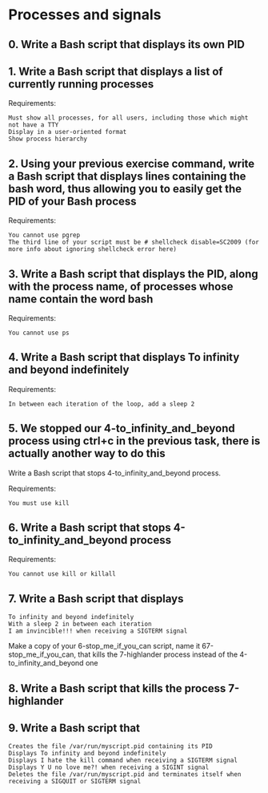 # Processes and signals

## 0. Write a Bash script that displays its own PID

## 1. Write a Bash script that displays a list of currently running processes

Requirements:

    Must show all processes, for all users, including those which might not have a TTY
    Display in a user-oriented format
    Show process hierarchy

## 2. Using your previous exercise command, write a Bash script that displays lines containing the bash word, thus allowing you to easily get the PID of your Bash process

Requirements:

    You cannot use pgrep
    The third line of your script must be # shellcheck disable=SC2009 (for more info about ignoring shellcheck error here)

## 3. Write a Bash script that displays the PID, along with the process name, of processes whose name contain the word bash

Requirements:

    You cannot use ps

## 4. Write a Bash script that displays To infinity and beyond indefinitely

Requirements:

    In between each iteration of the loop, add a sleep 2

## 5. We stopped our 4-to_infinity_and_beyond process using ctrl+c in the previous task, there is actually another way to do this

Write a Bash script that stops 4-to_infinity_and_beyond process.

Requirements:

    You must use kill

## 6. Write a Bash script that stops 4-to_infinity_and_beyond process

Requirements:

    You cannot use kill or killall

## 7. Write a Bash script that displays

    To infinity and beyond indefinitely
    With a sleep 2 in between each iteration
    I am invincible!!! when receiving a SIGTERM signal

Make a copy of your 6-stop_me_if_you_can script, name it 67-stop_me_if_you_can, that kills the 7-highlander process instead of the 4-to_infinity_and_beyond one

## 8. Write a Bash script that kills the process 7-highlander

## 9. Write a Bash script that

    Creates the file /var/run/myscript.pid containing its PID
    Displays To infinity and beyond indefinitely
    Displays I hate the kill command when receiving a SIGTERM signal
    Displays Y U no love me?! when receiving a SIGINT signal
    Deletes the file /var/run/myscript.pid and terminates itself when receiving a SIGQUIT or SIGTERM signal
